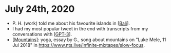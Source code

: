 # July 24th, 2020
- P. H. (work) told me about his favourite islands in [[Bali]].
- I had my most popular tweet in the end with transcripts from my conversations with [[GPT-3]].
- [[Mountains]]: yoga, essay by G., song about mountains on "Luke Mele, 11 Jul 2018" in https://www.nts.live/infinite-mixtapes/slow-focus.

[//begin]: # "Autogenerated link references for markdown compatibility"
[Bali]: ../bali.md "Bali"
[GPT-3]: ../gpt-3.md "GPT 3"
[Mountains]: ../mountains.md "Mountains"
[//end]: # "Autogenerated link references"